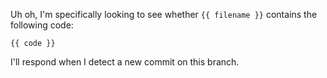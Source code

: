 Uh oh, I'm specifically looking to see whether `{{ filename }}` contains the following code:

```
{{ code }}
```

I'll respond when I detect a new commit on this branch.